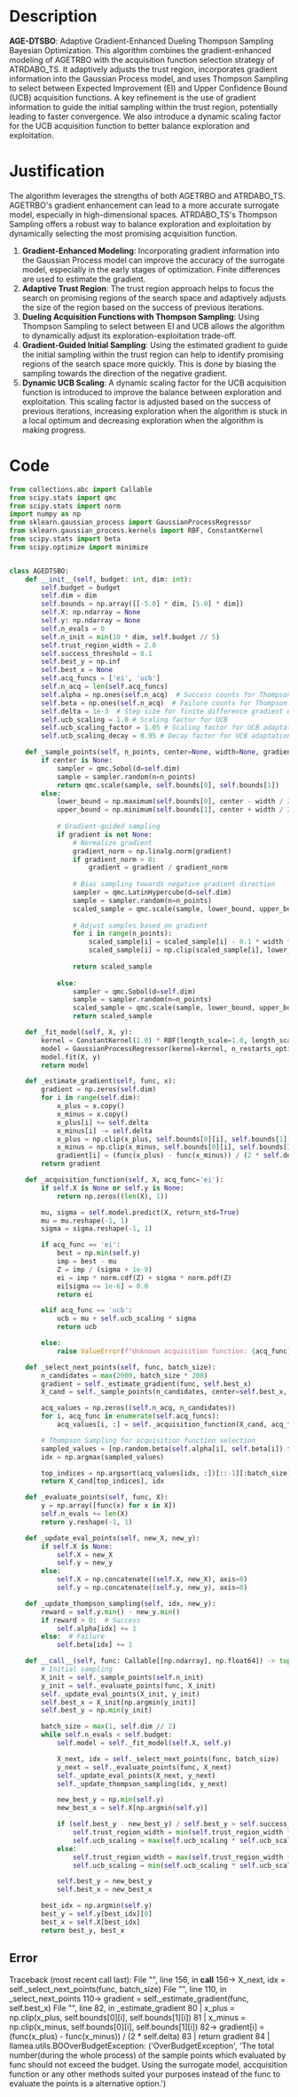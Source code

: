 # Description
**AGE-DTSBO**: Adaptive Gradient-Enhanced Dueling Thompson Sampling Bayesian Optimization. This algorithm combines the gradient-enhanced modeling of AGETRBO with the acquisition function selection strategy of ATRDABO_TS. It adaptively adjusts the trust region, incorporates gradient information into the Gaussian Process model, and uses Thompson Sampling to select between Expected Improvement (EI) and Upper Confidence Bound (UCB) acquisition functions. A key refinement is the use of gradient information to guide the initial sampling within the trust region, potentially leading to faster convergence. We also introduce a dynamic scaling factor for the UCB acquisition function to better balance exploration and exploitation.

# Justification
The algorithm leverages the strengths of both AGETRBO and ATRDABO_TS. AGETRBO's gradient enhancement can lead to a more accurate surrogate model, especially in high-dimensional spaces. ATRDABO_TS's Thompson Sampling offers a robust way to balance exploration and exploitation by dynamically selecting the most promising acquisition function.

1.  **Gradient-Enhanced Modeling**: Incorporating gradient information into the Gaussian Process model can improve the accuracy of the surrogate model, especially in the early stages of optimization. Finite differences are used to estimate the gradient.
2.  **Adaptive Trust Region**: The trust region approach helps to focus the search on promising regions of the search space and adaptively adjusts the size of the region based on the success of previous iterations.
3.  **Dueling Acquisition Functions with Thompson Sampling**: Using Thompson Sampling to select between EI and UCB allows the algorithm to dynamically adjust its exploration-exploitation trade-off.
4.  **Gradient-Guided Initial Sampling**: Using the estimated gradient to guide the initial sampling within the trust region can help to identify promising regions of the search space more quickly. This is done by biasing the sampling towards the direction of the negative gradient.
5. **Dynamic UCB Scaling**: A dynamic scaling factor for the UCB acquisition function is introduced to improve the balance between exploration and exploitation. This scaling factor is adjusted based on the success of previous iterations, increasing exploration when the algorithm is stuck in a local optimum and decreasing exploration when the algorithm is making progress.

# Code
```python
from collections.abc import Callable
from scipy.stats import qmc
from scipy.stats import norm
import numpy as np
from sklearn.gaussian_process import GaussianProcessRegressor
from sklearn.gaussian_process.kernels import RBF, ConstantKernel
from scipy.stats import beta
from scipy.optimize import minimize


class AGEDTSBO:
    def __init__(self, budget: int, dim: int):
        self.budget = budget
        self.dim = dim
        self.bounds = np.array([[-5.0] * dim, [5.0] * dim])
        self.X: np.ndarray = None
        self.y: np.ndarray = None
        self.n_evals = 0
        self.n_init = min(10 * dim, self.budget // 5)
        self.trust_region_width = 2.0
        self.success_threshold = 0.1
        self.best_y = np.inf
        self.best_x = None
        self.acq_funcs = ['ei', 'ucb']
        self.n_acq = len(self.acq_funcs)
        self.alpha = np.ones(self.n_acq)  # Success counts for Thompson Sampling
        self.beta = np.ones(self.n_acq)  # Failure counts for Thompson Sampling
        self.delta = 1e-3  # Step size for finite difference gradient estimation
        self.ucb_scaling = 1.0 # Scaling factor for UCB
        self.ucb_scaling_factor = 1.05 # Scaling factor for UCB adaptation
        self.ucb_scaling_decay = 0.95 # Decay factor for UCB adaptation

    def _sample_points(self, n_points, center=None, width=None, gradient=None):
        if center is None:
            sampler = qmc.Sobol(d=self.dim)
            sample = sampler.random(n=n_points)
            return qmc.scale(sample, self.bounds[0], self.bounds[1])
        else:
            lower_bound = np.maximum(self.bounds[0], center - width / 2)
            upper_bound = np.minimum(self.bounds[1], center + width / 2)
            
            # Gradient-guided sampling
            if gradient is not None:
                # Normalize gradient
                gradient_norm = np.linalg.norm(gradient)
                if gradient_norm > 0:
                    gradient = gradient / gradient_norm
                
                # Bias sampling towards negative gradient direction
                sampler = qmc.LatinHypercube(d=self.dim)
                sample = sampler.random(n=n_points)
                scaled_sample = qmc.scale(sample, lower_bound, upper_bound)
                
                # Adjust samples based on gradient
                for i in range(n_points):
                    scaled_sample[i] = scaled_sample[i] - 0.1 * width * gradient #Biasing factor 0.1
                    scaled_sample[i] = np.clip(scaled_sample[i], lower_bound, upper_bound) #Clip back to bounds
                
                return scaled_sample
            
            else:
                sampler = qmc.Sobol(d=self.dim)
                sample = sampler.random(n=n_points)
                scaled_sample = qmc.scale(sample, lower_bound, upper_bound)
                return scaled_sample

    def _fit_model(self, X, y):
        kernel = ConstantKernel(1.0) * RBF(length_scale=1.0, length_scale_bounds=(1e-2, 1e2))
        model = GaussianProcessRegressor(kernel=kernel, n_restarts_optimizer=5)
        model.fit(X, y)
        return model

    def _estimate_gradient(self, func, x):
        gradient = np.zeros(self.dim)
        for i in range(self.dim):
            x_plus = x.copy()
            x_minus = x.copy()
            x_plus[i] += self.delta
            x_minus[i] -= self.delta
            x_plus = np.clip(x_plus, self.bounds[0][i], self.bounds[1][i])
            x_minus = np.clip(x_minus, self.bounds[0][i], self.bounds[1][i])
            gradient[i] = (func(x_plus) - func(x_minus)) / (2 * self.delta)
        return gradient

    def _acquisition_function(self, X, acq_func='ei'):
        if self.X is None or self.y is None:
            return np.zeros((len(X), 1))

        mu, sigma = self.model.predict(X, return_std=True)
        mu = mu.reshape(-1, 1)
        sigma = sigma.reshape(-1, 1)

        if acq_func == 'ei':
            best = np.min(self.y)
            imp = best - mu
            Z = imp / (sigma + 1e-9)
            ei = imp * norm.cdf(Z) + sigma * norm.pdf(Z)
            ei[sigma <= 1e-6] = 0.0
            return ei

        elif acq_func == 'ucb':
            ucb = mu + self.ucb_scaling * sigma
            return ucb

        else:
            raise ValueError(f"Unknown acquisition function: {acq_func}")

    def _select_next_points(self, func, batch_size):
        n_candidates = max(2000, batch_size * 200)
        gradient = self._estimate_gradient(func, self.best_x)
        X_cand = self._sample_points(n_candidates, center=self.best_x, width=self.trust_region_width, gradient=gradient)

        acq_values = np.zeros((self.n_acq, n_candidates))
        for i, acq_func in enumerate(self.acq_funcs):
            acq_values[i, :] = self._acquisition_function(X_cand, acq_func).flatten()

        # Thompson Sampling for acquisition function selection
        sampled_values = [np.random.beta(self.alpha[i], self.beta[i]) for i in range(self.n_acq)]
        idx = np.argmax(sampled_values)

        top_indices = np.argsort(acq_values[idx, :])[::-1][:batch_size]
        return X_cand[top_indices], idx

    def _evaluate_points(self, func, X):
        y = np.array([func(x) for x in X])
        self.n_evals += len(X)
        return y.reshape(-1, 1)

    def _update_eval_points(self, new_X, new_y):
        if self.X is None:
            self.X = new_X
            self.y = new_y
        else:
            self.X = np.concatenate((self.X, new_X), axis=0)
            self.y = np.concatenate((self.y, new_y), axis=0)

    def _update_thompson_sampling(self, idx, new_y):
        reward = self.y.min() - new_y.min()
        if reward > 0:  # Success
            self.alpha[idx] += 1
        else:  # Failure
            self.beta[idx] += 1

    def __call__(self, func: Callable[[np.ndarray], np.float64]) -> tuple[np.float64, np.array]:
        # Initial sampling
        X_init = self._sample_points(self.n_init)
        y_init = self._evaluate_points(func, X_init)
        self._update_eval_points(X_init, y_init)
        self.best_x = X_init[np.argmin(y_init)]
        self.best_y = np.min(y_init)

        batch_size = max(1, self.dim // 2)
        while self.n_evals < self.budget:
            self.model = self._fit_model(self.X, self.y)

            X_next, idx = self._select_next_points(func, batch_size)
            y_next = self._evaluate_points(func, X_next)
            self._update_eval_points(X_next, y_next)
            self._update_thompson_sampling(idx, y_next)

            new_best_y = np.min(self.y)
            new_best_x = self.X[np.argmin(self.y)]

            if (self.best_y - new_best_y) / self.best_y > self.success_threshold:
                self.trust_region_width = min(self.trust_region_width * 1.1, 10.0)
                self.ucb_scaling = max(self.ucb_scaling * self.ucb_scaling_decay, 0.1) #Decrease UCB scaling on success
            else:
                self.trust_region_width = max(self.trust_region_width * 0.9, 0.1)
                self.ucb_scaling = min(self.ucb_scaling * self.ucb_scaling_factor, 5.0) #Increase UCB scaling on failure

            self.best_y = new_best_y
            self.best_x = new_best_x

        best_idx = np.argmin(self.y)
        best_y = self.y[best_idx][0]
        best_x = self.X[best_idx]
        return best_y, best_x
```
## Error
 Traceback (most recent call last):
  File "<AGEDTSBO>", line 156, in __call__
 156->             X_next, idx = self._select_next_points(func, batch_size)
  File "<AGEDTSBO>", line 110, in _select_next_points
 110->         gradient = self._estimate_gradient(func, self.best_x)
  File "<AGEDTSBO>", line 82, in _estimate_gradient
  80 |             x_plus = np.clip(x_plus, self.bounds[0][i], self.bounds[1][i])
  81 |             x_minus = np.clip(x_minus, self.bounds[0][i], self.bounds[1][i])
  82->             gradient[i] = (func(x_plus) - func(x_minus)) / (2 * self.delta)
  83 |         return gradient
  84 | 
llamea.utils.BOOverBudgetException: ('OverBudgetException', 'The total number(during the whole process) of the sample points which evaluated by func should not exceed the budget. Using the surrogate model, accquisition function or any other methods suited your purposes instead of the func to evaluate the points is a alternative option.')
